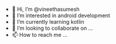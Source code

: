 - 👋 Hi, I’m @vineethasumesh
- 👀 I’m interested in android development
- 🌱 I’m currently learning kotlin
- 💞️ I’m looking to collaborate on ...
- 📫 How to reach me ...

<!---
vineethasumesh/vineethasumesh is a ✨ special ✨ repository because its `README.md` (this file) appears on your GitHub profile.
You can click the Preview link to take a look at your changes.
--->
